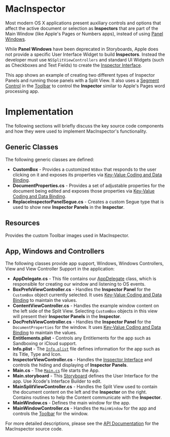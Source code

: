# MacInspector

Most modern OS X applications present auxiliary controls and options that affect the active document or selection as **Inspectors** that are part of the Main Window (like Apple's Pages or Numbers apps), instead of using [Panel Windows](https://developer.xamarin.com/guides/mac/user-interface/working-with-windows/#Panels).

While **Panel Windows** have been deprecated in Storyboards, Apple does not provide a specific User Interface Widget to build **Inspectors**. Instead the developer must use `NSSplitViewControllers` and standard UI Widgets (such as Checkboxes and Text Fields) to create the [Inspector Interface](/guides/mac/user-interface/working-with-windows/#Inspectors).

This app shows an example of creating two different types of Inspector Panels and running those panels with a Split View. It also uses a [Segment Control](/guides/mac/user-interface/standard-controls/#Working_with_Selection_Controls) in the [Toolbar](/guides/mac/user-interface/working-with-toolbars/) to control the **Inspector** similar to Apple's Pages word processing app.

# Implementation

The following sections will briefly discuss the key source code components and how they were used to implement MacInspector's functionality.

## Generic Classes

The following generic classes are defined:

* **CustomBox** - Provides a customized `NSBox` that responds to the user clicking on it and exposes its properties via [Key-Value Coding and Data Binding](https://developer.xamarin.com/guides/mac/application_fundamentals/databinding/).
* **DocumentProperties.cs** - Provides a set of adjustable properties for the document being edited and exposes those properties via [Key-Value Coding and Data Binding](https://developer.xamarin.com/guides/mac/application_fundamentals/databinding/).
* **ReplaceInspectorPanelSegue.cs** - Creates a custom Segue type that is used to show new **Inspector Panels** in the **Inspector**.

## Resources

Provides the custom Toolbar images used in MacInspector.

## App, Windows and Controllers

The following classes provide app support, Windows, Windows Controllers, View and View Controller Support in the application:

* **AppDelegate.cs** - This file contains our [AppDelegate](https://developer.xamarin.com/guides/mac/getting_started/hello,_mac/#AppDelegate.cs) class, which is responsible for creating our window and listening to OS events.
* **BoxPrefsViewController.cs** - Handles the **Inspector Panel** for the `CustomBox` object currently selected. It uses [Key-Value Coding and Data Binding](https://developer.xamarin.com/guides/mac/application_fundamentals/databinding/) to maintain the values.
* **ContentViewController.cs** - Handles the example window content on the left side of the Split View. Selecting `CustomBox` objects in this view will present their **Inspector Panels** in the **Inspector**.
* **DocPrefsViewController.cs** - Handles the **Inspector Panel** for the `DocumentProperties` for the window. It uses [Key-Value Coding and Data Binding](https://developer.xamarin.com/guides/mac/application_fundamentals/databinding/) to maintain the values.
* **Entitlements.plist** - Controls any Entitlements for the app such as Sandboxing or iCloud support.
* **Info.plist** - The [`Info.plist`](https://developer.xamarin.com/guides/mac/getting_started/hello,_mac/#Info.plist) file defines information for the app such as its Title, Type and Icon.
* **InspectorViewController.cs** - Handles the [Inspector Interface](/guides/mac/user-interface/working-with-windows/#Inspectors) and controls the hiding and displaying of **Inspector Panels**.
* **Main.cs** - The [`Main.cs`](https://developer.xamarin.com/guides/mac/getting_started/hello,_mac/#Main.cs) file starts the App.
* **Main.storyboard** - This [Storyboard](https://developer.xamarin.com/guides/mac/platform-features/storyboards/) defines the User Interface for the app. Use Xcode's Interface Builder to edit.
* **MainSplitViewController.cs** - Handles the Split View used to contain the document content on the left and the **Inspector** on the right. Contains routines to help the Content communicate with the **Inspector**.
* **MainWindow.cs** - Defines the main window for the app.
* **MainWindowController.cs** - Handles the `MainWindow` for the app and controls the [Toolbar](/guides/mac/user-interface/working-with-toolbars/) for the window.

For more detailed descriptions, please see the [API Documentation](html/index.html) for the MacInspector source code.

